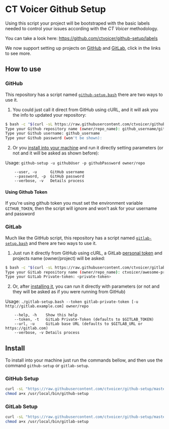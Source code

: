 # CT Voicer Github Setup

Using this script your project will be bootstraped with the basic labels needed to control your issues according with the *CT Voicer* methodology.

You can take a look here: https://github.com/ctvoicer/github-setup/labels

We now support setting up projects on [GitHub](#github) and [GitLab](#gitlab), click in the links to see more.

## How to use

### GitHub

This repository has a script named [`github-setup.bash`](github-setup.bash) there are two ways to use it.

 1) You could just call it direct from GitHub using cURL, and it will ask you the info to updated your repository:

```bash
$ bash -c "$(curl -sL https://raw.githubusercontent.com/ctvoicer/github-setup/master/github-setup.bash)"
Type your Github repository name (owner/repo_name): github_username/github-setup
Type your Github username: github_username
Type your Github password (won't be shown):
```

 2) Or you [install into your machine](#install) and run it directly setting parameters (or not and it will be asked as shown before):

Usage: `github-setup -u githubUser -p githubPassword owner/repo`

```
    --user, -u      GitHub username
    --password, -p  GitHub password
    --verbose, -v   Details process
```

#### Using Github Token

If you're using github token you must set the environment variable `GITHUB_TOKEN`, then the script will ignore and won't ask for your username and password

### GitLab

Much like the GitHub script, this repository has a script named [`gitlab-setup.bash`](gitlab-setup.bash) and there are two ways to use it.

 1) Just run it directly from GitHub using cURL, a GitLab [personal token](https://docs.gitlab.com/ee/api/README.html#personal-access-tokens) and projects name (owner/project) will be asked:

```bash
$ bash -c "$(curl -sL https://raw.githubusercontent.com/ctvoicer/gitlab-setup/master/gitlab-setup.bash)"
Type your GitLab repository name (owner/repo_name): ctvoicer/awesome-project
Type your GitLab Private-token: <private-token>
```

 2) Or, after [installing it](#gitlab-setup), you can run it directly with parameters (or not and they will be asked as if you were running from GitHub)

Usage: `./gitlab-setup.bash --token gitlab-private-token [-u http://gitlab.example.com] owner/repo`

```
    --help, -h    Show this help
    --token, -t   GitLab Private-Token (defaults to $GITLAB_TOKEN)
    --url, -u     GitLab base URL (defaults to $GITLAB_URL or https://gitlab.com)
    --verbose, -v Details process
```

## Install

To install into your machine just run the commands bellow, and then use the command `github-setup` or `gitlab-setup`.

### GitHub Setup

```sh
curl -sL "https://raw.githubusercontent.com/ctvoicer/github-setup/master/github-setup.bash" -o "/usr/local/bin/github-setup"
chmod a+x /usr/local/bin/github-setup
```

### GitLab Setup

```sh
curl -sL "https://raw.githubusercontent.com/ctvoicer/github-setup/master/gitlab-setup.bash" -o "/usr/local/bin/gitlab-setup"
chmod a+x /usr/local/bin/gitlab-setup
```
